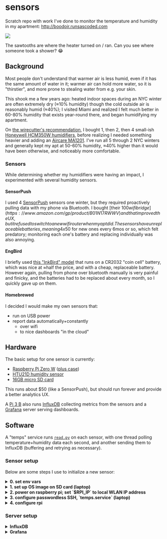 # sensors

Scratch repo with work I've done to monitor the temperature and humidity in my apartment: http://boodoir.runsascoded.com

[![](https://cl.ly/77642052ea2c/Screen%20Shot%202018-11-21%20at%202.14.24%20PM.png)](http://boodoir.runsascoded.com)

The sawtooths are where the heater turned on / ran. Can you see where someone took a shower? 😂

## Background

Most people don't understand that warmer air is less humid, even if it has the same amount of water in it; warmer air can hold more water, so it is "thirstier", and more prone to stealing water from e.g. your skin.

This shook me a few years ago: heated indoor spaces during an NYC winter are often extremely dry (≈10% humidity) though the cold outside air is reasonably humid (≈40%); I visited Miami and realized I felt much better in 60-80% humidity that exists year-round there, and began humidifying my apartment.

On [the wirecutter's recommendation](https://thewirecutter.com/reviews/the-best-humidifier/), I bought 1, then 2, then 4 small-ish [Honeywell HCM350W humidifiers](https://www.amazon.com/dp/B002QAYJPO), before realizing I needed something heavier and adding an [Aircare MA1201](https://www.amazon.com/gp/product/B004S34ISA). I've run all 5 through 2 NYC winters and generally kept my apt at 50-60% humidity, ≈40% higher than it would have been otherwise, and noticeably more comfortable.

### Sensors

While determining whether my humidifiers were having an impact, I experimented with several humidity sensors.

#### SensorPush

I used 4 [SensorPush](https://www.amazon.com/gp/product/B01AEQ9X9I) sensors one winter, but they required proactively pulling data with my phone via Bluetooth. I bought [their $100 wifi bridge](https://www.amazon.com/gp/product/B01N17RWWV) and that improved the UX, but it refused to switch to a new wifi router when my apt did. The sensors have unreplaceable batteries, meaning 4x$50 for new ones every 6mos or so, which felt predatory; monitoring each one's battery and replacing individually was also annoying.

#### EngBird

I briefly used [this "InkBird" model](https://www.amazon.com/gp/product/B01G8H6KHA) that runs on a CR2032 "coin cell" battery, which was nice at ≈half the price, and with a cheap, replaceable battery. However again, pulling from phone over bluetooth manually is very painful and finicky, and the batteries had to be replaced about every month, so I quickly gave up on them.

#### Homebrewed

I decided I would make my own sensors that:

- run on USB power
- report data automatically+constantly
  - over wifi
  - to nice dashboards "in the cloud"

## Hardware

The basic setup for one sensor is currently:
- [Raspberry Pi Zero W](https://www.adafruit.com/product/3708) ([plus case](https://www.adafruit.com/product/3252))
- [HTU21D humidity sensor](https://www.adafruit.com/product/3515)
- [16GB micro SD card](https://www.amazon.com/gp/product/B013TMN4GW)

This runs about $50 (like a SensorPush), but should run forever and provide a better analytics UX.

A [Pi 3 B](https://www.adafruit.com/product/3055) also runs [InfluxDB] collecting metrics from the sensors and a [Grafana] server serving dashboards.

## Software

A "temps" service runs [`read.py`](./read.py) on each sensor, with one thread polling temperature+humidity data each second, and another sending them to InfluxDB (buffering and retrying as necessary).

### Sensor setup

Below are some steps I use to initialize a new sensor:

<details><summary><b>0. set env vars</b></summary><p>

These env vars will be used at various points:

- `RPI`: new rpi hostname / ssh alias
- `RPI_IP`: local WLAN IP of the new rpi, once its booted + connected to wifi (see step **2.**)
- `SSH_PUBKEY`: basename (within `~/.ssh`) of ssh public key
- `SSID`: wifi ssid
- `PSWD`: wifi password
- `DEVICE`: alias for device in influx db

</p></details>

<details><summary><b>1. set up OS image on SD card (laptop)</b></summary><p>

- [Download + unzip raspbian `.zip`](https://www.raspberrypi.org/downloads/raspbian/); I've been using "RASPBIAN STRETCH WITH DESKTOP AND RECOMMENDED SOFTWARE" but will try "RASPBIAN STRETCH LITE" next
- Burn unzipped `.img` onto SD card; I've used [Etcher](https://www.balena.io/etcher/) for OSX
- Configure SSH, wifi (2.4GHz networks only, for Pi Zero W!), and I2C and UART interfaces:

  ```bash

  cd /Volumes/boot

  SSID= # your wifi SSID; 2.4GHz only!
  PSWD= # your wifi password

  # enable sshd on boot
  touch ssh

  # enable uart, i2c interfaces
  cat >> config.txt <<EOF
  dtparam=i2c_arm=on
  enable_uart=1
  EOF

  # configure wifi
  cat > wpa_supplicant.conf <<EOF
  country=US
  ctrl_interface=DIR=/var/run/wpa_supplicant GROUP=netdev
  update_config=1

  network={
      ssid="$SSID"
      psk="$PSWD"
      key_mgmt=WPA-PSK
  }
  EOF
  ```

</p></details>

<details><summary><b>2. power on raspberry pi; set `$RPI_IP` to local WLAN IP address</b></summary><p>

Once it's booted, find its IP address and store it in `$RPI_IP` for what follows.
  
You can get this from e.g. your wifi router (which it will connect to on boot), or via a serial interface.

Also set these env vars:
- `$RPI`: a hostname/alias you will address this RPi as
- `$DEVICE`: an identifier it will report its metrics to InfluxDB under

</p></details>

<details><summary><b>3. configure passwordless SSH, `temps.service` (laptop)</b></summary><p>

```bash
# create ssh alias
cat >> ~/.ssh/config <<EOF

Host $RPI
User pi
HostName $RPI_IP
EOF

# enable passwordless ssh; only two times you'll have to enter the default password ("raspberry")
scp ~/.ssh/$SSH_PUBKEY $RPI:
scp read.py $RPI:
ssh $RPI 'mkdir .ssh && cat $SSH_PUBKEY >> .ssh/authorized_keys'

# write "temps.service" file
cat >temps.service <<EOF
[Unit]
Description=Temp/Humidity Reporter
After=multi-user.target

[Service]
Type=idle
ExecStart=/usr/bin/python3 -u /home/pi/read.py -d ${DEVICE:-$RPI}

[Install]
WantedBy=multi-user.target
EOF

# install "temps.service" on rpi and set it to run at boot
scp temps.service $RPI: && rm -f temps.service
ssh $RPI "sudo mv temps.service /lib/systemd/system/ && sudo systemctl enable temps"

# passwordless!
ssh $RPI
```

</p></details>

<details><summary><b>4. configure rpi</b></summary><p>

```bash
# interactively set hostname, admin password, locale, etc.; TODO: automate
sudo raspi-config

# install necessary python deps
sudo pip3 install adafruit-circuitpython-HTU21D adafruit-circuitpython-si7021 influxdb pytz

# optional: useful cruft removal
sudo apt-get purge wolfram-engine libreoffice* scratch minecraft-pi sonic-pi dillo gpicview oracle-java8-jdk openjdk-7-jre oracle-java7-jdk openjdk-8-jre
sudo apt-get clean
sudo apt-get autoremove

# start the temps service!
sudo systemctl start temps

# check its status a few times; readings may take a few seconds to start flowing
sudo systemctl status temps

# all done! log out
exit
```

</p></details>

### Server setup

<details><summary><b>InfluxDB</b></summary><p>

…is easily installed via APT:

```bash
sudo apt-get install influxdb
```

</p></details>

<details><summary><b>Grafana</b></summary><p>
  
…is [a little trickier](https://grafana.com/grafana/download?platform=arm):

```bash
wget https://s3-us-west-2.amazonaws.com/grafana-releases/release/grafana_5.3.4_armhf.deb 
sudo dpkg -i grafana_5.3.4_armhf.deb
```

*The version you get from a vanilla `sudo apt-get install grafana` is really old! Don't try to use it!*

#### Enable anonymous access

In `/etc/grafana/grafana.ini`:

```
[auth.anonymous]
# enable anonymous access
;enabled = true

# specify organization name that should be used for unauthenticated users
;org_name = <some org name>

# specify role for unauthenticated users
;org_role = Viewer
```


[InfluxDB]: https://github.com/influxdata/influxdb
[Grafana]: https://grafana.com/
